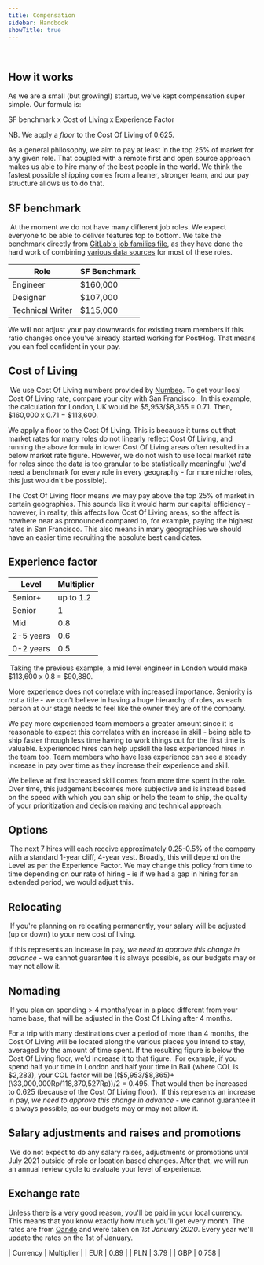 ```yaml
---
title: Compensation
sidebar: Handbook
showTitle: true
---
```

​
## How it works

As we are a small (but growing!) startup, we've kept compensation super simple. Our formula is:

SF benchmark x Cost of Living x Experience Factor

NB. We apply a _floor_ to the Cost Of Living of 0.625.

As a general philosophy, we aim to pay at least in the top 25% of market for any given role. That coupled with a remote first and open source approach makes us able to hire many of the best people in the world. We think the fastest possible shipping comes from a leaner, stronger team, and our pay structure allows us to do that.

## SF benchmark
​
At the moment we do not have many different job roles. We expect everyone to be able to deliver features top to bottom. We take the benchmark directly from [GitLab's job families file](https://gitlab.com/gitlab-com/www-gitlab-com/blob/master/data/job_families.yml), as they have done the hard work of combining [various data sources](https://about.gitlab.com/handbook/total-rewards/compensation/compensation-calculator/#sf-benchmark) for most of these roles.

| Role | SF Benchmark |
| --- | --- |
| Engineer | \$160,000 |
| Designer | \$107,000 |
| Technical Writer | \$115,000 |

We will not adjust your pay downwards for existing team members if this ratio changes once you've already started working for PostHog. That means you can feel confident in your pay.

## Cost of Living
​
We use Cost Of Living numbers provided by [Numbeo](https://www.numbeo.com/cost-of-living/in/San-Francisco). To get your local Cost Of Living rate, compare your city with San Francisco.
​
In this example, the calculation for London, UK would be \$5,953/\$8,365 = 0.71. Then, \$160,000 x 0.71 = \$113,600.

We apply a floor to the Cost Of Living. This is because it turns out that market rates for many roles do not linearly reflect Cost Of Living, and running the above formula in lower Cost Of Living areas often resulted in a below market rate figure. However, we do not wish to use local market rate for roles since the data is too granular to be statistically meaningful (we'd need a benchmark for every role in every geography - for more niche roles, this just wouldn't be possible).

The Cost Of Living floor means we may pay above the top 25% of market in certain geographies. This sounds like it would harm our capital efficiency - however, in reality, this affects low Cost Of Living areas, so the affect is nowhere near as pronounced compared to, for example, paying the highest rates in San Francisco. This also means in many geographies we should have an easier time recruiting the absolute best candidates.
​
## Experience factor

| Level | Multiplier |
| --- | --- |
| Senior+ | up to 1.2 |
| Senior | 1 |
| Mid | 0.8 |
| 2-5 years | 0.6 |
| 0-2 years | 0.5 |
​
Taking the previous example, a mid level engineer in London would make \$113,600 x 0.8 = \$90,880.  

More experience does not correlate with increased importance. Seniority is *not* a title - we don't believe in having a huge hierarchy of roles, as each person at our stage needs to feel like the owner they are of the company.

We pay more experienced team members a greater amount since it is reasonable to expect this correlates with an increase in skill - being able to ship faster through less time having to work things out for the first time is valuable. Experienced hires can help upskill the less experienced hires in the team too. Team members who have less experience can see a steady increase in pay over time as they increase their experience and skill.

We believe at first increased skill comes from more time spent in the role. Over time, this judgement becomes more subjective and is instead based on the speed with which you can ship or help the team to ship, the quality of your prioritization and decision making and technical approach. 

## Options
​
The next 7 hires will each receive approximately 0.25-0.5% of the company with a standard 1-year cliff, 4-year vest. Broadly, this will depend on the Level as per the Experience Factor. We may change this policy from time to time depending on our rate of hiring - ie if we had a gap in hiring for an extended period, we would adjust this.
​
## Relocating
​
If you're planning on relocating permanently, your salary will be adjusted (up or down) to your new cost of living.

If this represents an increase in pay, _we need to approve this change in advance_ - we cannot guarantee it is always possible, as our budgets may or may not allow it.
​
## Nomading
​
If you plan on spending > 4 months/year in a place different from your home base, that will be adjusted in the Cost Of Living after 4 months.

For a trip with many destinations over a period of more than 4 months, the Cost Of Living will be located along the various places you intend to stay, averaged by the amount of time spent. If the resulting figure is below the Cost Of Living floor, we'd increase it to that figure.
​
For example, if you spend half your time in London and half your time in Bali (where COL is \$2,283), your COL factor will be ((\$5,953/\$8,365)+(\33,000,000Rp/118,370,527Rp))/2 = 0.495. That would then be increased to 0.625 (because of the Cost Of Living floor).
​
If this represents an increase in pay, _we need to approve this change in advance_ - we cannot guarantee it is always possible, as our budgets may or may not allow it.

## Salary adjustments and raises and promotions
​
We do not expect to do any salary raises, adjustments or promotions until July 2021 outside of role or location based changes. After that, we will run an annual review cycle to evaluate your level of experience.

## Exchange rate

Unless there is a very good reason, you'll be paid in your local currency. This means that you know exactly how much you'll get every month. The rates are from [Oando](https://www1.oanda.com/currency/converter/) and were taken on *1st January 2020*. Every year we'll update the rates on the 1st of January.


| Currency | Multiplier |
| EUR | 0.89 |
| PLN | 3.79 |
| GBP | 0.758 |